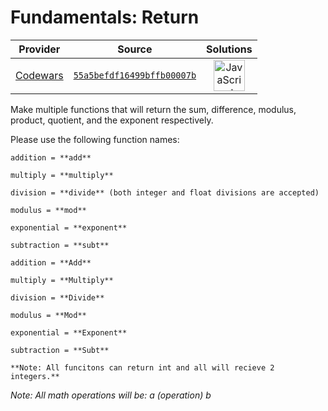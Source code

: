 [_metadata_:generated]: - "true"

# Fundamentals: Return

<!-- INFO TABLE BEGIN -->

| Provider                                        | Source                                                                               | Solutions                                                                                                                                                    |
| :---------------------------------------------: | :----------------------------------------------------------------------------------: | :----------------------------------------------------------------------------------------------------------------------------------------------------------: |
| [Codewars](../../../docs/providers/Codewars.md) | [`55a5befdf16499bffb00007b`](https://www.codewars.com/kata/55a5befdf16499bffb00007b) | [<img src="https://res.cloudinary.com/rascaltwo/image/upload/v1631924076/javascript_ehszr7.svg" alt="JavaScript" title="JavaScript" width="50" />](solve.js) |

<!-- INFO TABLE END -->

Make multiple functions that will return the sum, difference, modulus, product, quotient, and the exponent respectively.

Please use the following function names:

```if-not:csharp
addition = **add**

multiply = **multiply**

division = **divide** (both integer and float divisions are accepted)

modulus = **mod**

exponential = **exponent**

subtraction = **subt**
```

```if:csharp
addition = **Add**

multiply = **Multiply**

division = **Divide** 

modulus = **Mod**

exponential = **Exponent**

subtraction = **Subt**

**Note: All funcitons can return int and all will recieve 2 integers.** 
```


*Note: All math operations will be:
  a (operation) b*

